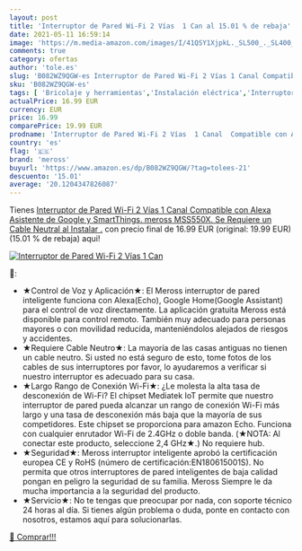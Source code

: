 ```yaml
---
layout: post
title: 'Interruptor de Pared Wi-Fi 2 Vías  1 Can al 15.01 % de rebaja'
date: 2021-05-11 16:59:14
image: 'https://m.media-amazon.com/images/I/41QSY1XjpkL._SL500_._SL400_.jpg'
comments: true
category: ofertas
author: 'tole.es'
slug: 'B082WZ9QGW-es Interruptor de Pared Wi-Fi 2 Vías 1 Canal Compatible con...'
sku: 'B082WZ9QGW-es'
tags: [ 'Bricolaje y herramientas','Instalación eléctrica','Interruptores y reguladores de luz','alexa','meross', ]
actualPrice: 16.99 EUR
currency: EUR
price: 16.99
comparePrice: 19.99 EUR
prodname: 'Interruptor de Pared Wi-Fi 2 Vías  1 Canal  Compatible con Alexa  Asistente de Google y SmartThings. meross MSS550X.  Se Requiere un Cable Neutral al Instalar .'
country: 'es'
flag: '🇪🇸'
brand: 'meross'
buyurl: 'https://www.amazon.es/dp/B082WZ9QGW/?tag=tolees-21'
descuento: '15.01'
average: '20.1204347826087'
---
```


Tienes [Interruptor de Pared Wi-Fi 2 Vías  1 Canal  Compatible con Alexa  Asistente de Google y SmartThings. meross MSS550X.  Se Requiere un Cable Neutral al Instalar .](https://www.amazon.es/dp/B082WZ9QGW/?tag=tolees-21) con precio final de  16.99 EUR (original: 19.99 EUR) (15.01 %  de rebaja) aqui!

[![Interruptor de Pared Wi-Fi 2 Vías  1 Can](https://m.media-amazon.com/images/I/41QSY1XjpkL._SL500_._SL400_.jpg)](https://www.amazon.es/dp/B082WZ9QGW/?tag=tolees-21)

🔎:

- ★Control de Voz y Aplicación★: El Meross interruptor de pared inteligente funciona con Alexa(Echo), Google Home(Google Assistant) para el control de voz directamente. La aplicación gratuita Meross está disponible para control remoto. También muy adecuado para personas mayores o con movilidad reducida, manteniéndolos alejados de riesgos y accidentes.
- ★Requiere Cable Neutro★: La mayoría de las casas antiguas no tienen un cable neutro. Si usted no está seguro de esto, tome fotos de los cables de sus interruptores por favor, lo ayudaremos a verificar si nuestro interruptor es adecuado para su casa.
- ★Largo Rango de Conexión Wi-Fi★: ¿Le molesta la alta tasa de desconexión de Wi-Fi? El chipset Mediatek IoT permite que nuestro interruptor de pared pueda alcanzar un rango de conexión Wi-Fi más largo y una tasa de desconexión más baja que la mayoría de sus competidores. Este chipset se proporciona para amazon Echo. Funciona con cualquier enrutador Wi-Fi de 2.4GHz o doble banda. (★NOTA: Al conectar este producto, seleccione 2,4 GHz★.) No requiere hub.
- ★Seguridad★: Meross interruptor inteligente aprobó la certificación europea CE y RoHS (número de certificación:EN180615001S). No permita que otros interruptores de pared inteligentes de baja calidad pongan en peligro la seguridad de su familia. Meross Siempre le da mucha importancia a la seguridad del producto.
- ★Servicio★: No te tengas que preocupar por nada, con soporte técnico 24 horas al día. Si tienes algún problema o duda, ponte en contacto con nosotros, estamos aquí para solucionarlas.

[🛒 Comprar!!!](https://www.amazon.es/dp/B082WZ9QGW/?tag=tolees-21)
